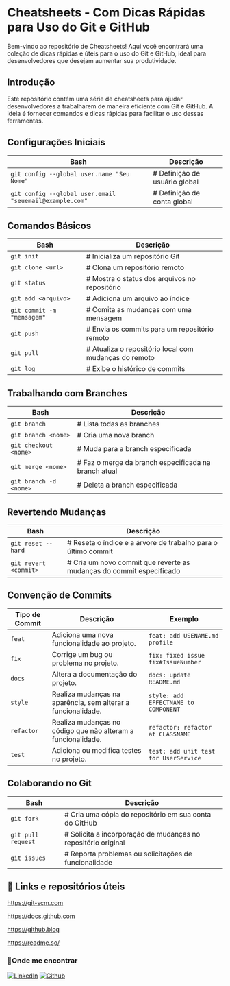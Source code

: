 
# **Cheatsheets - Com Dicas Rápidas para Uso do Git e GitHub**

Bem-vindo ao repositório de Cheatsheets! Aqui você encontrará uma coleção de dicas rápidas e úteis para o uso do Git e GitHub, ideal para desenvolvedores que desejam aumentar sua produtividade.


## Introdução

Este repositório contém uma série de cheatsheets para ajudar desenvolvedores a trabalharem de maneira eficiente com Git e GitHub. A ideia é fornecer comandos e dicas rápidas para facilitar o uso dessas ferramentas.


## Configurações Iniciais

| Bash														|Descrição						|
| ----------------------------------------------------------|-------------------------------|
| `git config --global user.name "Seu Nome"`				| # Definição de usuário global |
| `git config --global user.email "seuemail@example.com"`	| # Definição de conta global   |

## Comandos Básicos

| Bash							|Descrição													|
| ------------------------------|-----------------------------------------------------------|
| `git init`              		| # Inicializa um repositório Git							|
| `git clone <url>`      		| # Clona um repositório remoto                	            |
| `git status`          		| # Mostra o status dos arquivos no repositório    	        |
| `git add <arquivo>`     		| # Adiciona um arquivo ao índice                 	        |
| `git commit -m "mensagem"`  	| # Comita as mudanças com uma mensagem             	    |
| `git push`             		| # Envia os commits para um repositório remoto	     	    |
| `git pull`              		| # Atualiza o repositório local com mudanças do remoto  	|
| `git log`               		| # Exibe o histórico de commits                        	|

## Trabalhando com Branches

| Bash							|Descrição													|
| ------------------------------|-----------------------------------------------------------|
| `git branch`             		| # Lista todas as branches                                 |
| `git branch <nome>`      		| # Cria uma nova branch                                    |
| `git checkout <nome>`    		| # Muda para a branch especificada                         |
| `git merge <nome>`       		| # Faz o merge da branch especificada na branch atual      |
| `git branch -d <nome>`   		| # Deleta a branch especificada                            |

## Revertendo Mudanças

| Bash							|Descrição																|
| ------------------------------|-----------------------------------------------------------------------|
| `git reset --hard `      		| # Reseta o índice e a árvore de trabalho para o último commit			|
| `git revert <commit>`    		| # Cria um novo commit que reverte as mudanças do commit especificado	|

## Convenção de Commits 

| Tipo de Commit |Descrição                                                          	| Exemplo								|
| ---------------|----------------------------------------------------------------------|---------------------------------------|
| `feat`         | Adiciona uma nova funcionalidade ao projeto.                         | `feat: add USENAME.md profile`        |
| `fix`          | Corrige um bug ou problema no projeto.                               | `fix: fixed issue fix#IssueNumber`    |
| `docs`         | Altera a documentação do projeto.									| `docs: update README.md`              |
| `style`        | Realiza mudanças na aparência, sem alterar a funcionalidade.         | `style: add EFFECTNAME to COMPONENT`  |
| `refactor`     | Realiza mudanças no código que não alteram a funcionalidade.         | `refactor: refactor at CLASSNAME`     |
| `test`         | Adiciona ou modifica testes no projeto.                              | `test: add unit test for UserService` |

## Colaborando no Git

| Bash					|Descrição																|
| ----------------------|-----------------------------------------------------------------------|
| `git fork`           	| # Cria uma cópia do repositório em sua conta do GitHub				|
| `git pull request`   	| # Solicita a incorporação de mudanças no repositório original     	|
| `git issues`         	| # Reporta problemas ou solicitações de funcionalidade                	|


## 🔗 Links e repositórios úteis

https://git-scm.com

https://docs.github.com

https://github.blog

https://readme.so/



### 🔎Onde me encontrar
[![LinkedIn](https://img.shields.io/badge/LinkedIn-000?style=for-the-badge&logo=linkedin&logoColor=0E76A8)](https://www.linkedin.com/in/jalisson-xavier/)
[![Github](https://img.shields.io/badge/Github-000?style=for-the-badge&logo=github)](https://github.com/jalisson-xavier)

